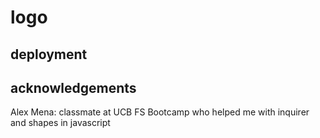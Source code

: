 # logo

## deployment

## acknowledgements

Alex Mena: classmate at UCB FS Bootcamp who helped me with inquirer and shapes in javascript
